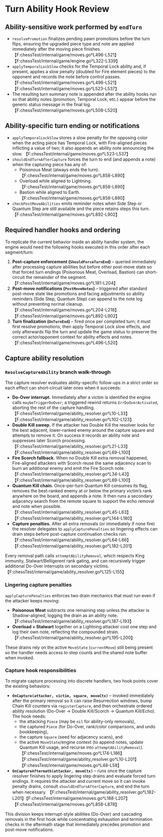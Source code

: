 # Turn Ability Hook Review

## Ability-sensitive work performed by `endTurn`
- `resolvePromotion` finalizes pending pawn promotions before the turn flips, ensuring the upgraded piece type and note are applied immediately after the moving piece finishes. 【F:chessTest/internal/game/moves.go†L496-L521】【F:chessTest/internal/game/engine.go†L322-L339】
- `applyTemporalLockSlow` checks for the Temporal Lock ability and, if present, applies a slow penalty (doubled for Fire element pieces) to the opponent and records the note before control passes. 【F:chessTest/internal/game/moves.go†L496-L521】【F:chessTest/internal/game/moves.go†L523-L537】
- The resulting turn summary note is appended after the ability hooks run so that ability notes (promotion, Temporal Lock, etc.) appear before the generic status message in the final log. 【F:chessTest/internal/game/moves.go†L508-L520】

## Ability-specific turn ending or notifications
- `applyTemporalLockSlow` stores a slow penalty for the opposing color when the acting piece has Temporal Lock, with Fire-aligned pieces inflicting a value of two; it also appends an ability note announcing the slow. 【F:chessTest/internal/game/moves.go†L523-L537】
- `shouldEndTurnAfterCapture` forces the turn to end (and appends a note) when the capturing piece has any of:
  - Poisonous Meat (always ends the turn). 【F:chessTest/internal/game/moves.go†L858-L890】
  - Overload while aligned to Lightning. 【F:chessTest/internal/game/moves.go†L858-L890】
  - Bastion while aligned to Earth. 【F:chessTest/internal/game/moves.go†L858-L890】
- `checkPostMoveAbilities` emits reminder notes when Side Step or Quantum Step are still available and the piece retains steps this turn. 【F:chessTest/internal/game/moves.go†L892-L902】

## Required handler hooks and ordering
To replicate the current behavior inside an ability handler system, the engine would need the following hooks executed in this order after each segment/turn:
1. **Post-capture enforcement (`ShouldForceTurnEnd`)** – queried immediately after processing capture abilities but before other post-move state so that forced turn endings (Poisonous Meat, Overload, Bastion) can short-circuit the remainder of the segment. 【F:chessTest/internal/game/moves.go†L181-L204】
2. **Post-move notifications (`PostMoveNotes`)** – triggered after standard post-move state like promotions and facing adjustments so ability reminders (Side Step, Quantum Step) can append to the note log without preventing normal cleanup. 【F:chessTest/internal/game/moves.go†L204-L218】【F:chessTest/internal/game/moves.go†L892-L902】
3. **Turn finalization (`OnTurnEnd`)** – fired once per completed turn; it must first resolve promotions, then apply Temporal Lock slow effects, and only afterwards flip the turn and update the game status to preserve the correct actor/opponent context for ability effects and notes. 【F:chessTest/internal/game/moves.go†L496-L520】

## Capture ability resolution

### `ResolveCaptureAbility` branch walk-through
The capture resolver evaluates ability-specific follow-ups in a strict order so each effect can short-circuit later ones when it succeeds:
- **Do-Over interrupt.** Immediately after a victim is identified the engine calls `maybeTriggerDoOver`; a triggered rewind returns `ErrDoOverActivated`, aborting the rest of the capture handling. 【F:chessTest/internal/game/ability_resolver.go†L10-L33】【F:chessTest/internal/game/ability_resolver.go†L102-L123】
- **Double Kill sweep.** If the attacker has Double Kill the resolver looks for the best adjacent, lower-ranked enemy around the capture square and attempts to remove it. On success it records an ability note and suppresses later Scorch processing. 【F:chessTest/internal/game/ability_resolver.go†L21-L33】【F:chessTest/internal/game/ability_resolver.go†L69-L100】
- **Fire Scorch fallback.** When no Double Kill extra removal happened, Fire-aligned attackers with Scorch reuse the same adjacency scan to burn an additional enemy and emit the Fire Scorch note. 【F:chessTest/internal/game/ability_resolver.go†L34-L43】【F:chessTest/internal/game/ability_resolver.go†L69-L100】
- **Quantum Kill chain.** Once-per-turn Quantum Kill consumes its flag, removes the best-ranked enemy at or below the primary victim’s rank anywhere on the board, and appends a note. It then runs a secondary adjacency search from the remote square to support the echo removal and note when possible. 【F:chessTest/internal/game/ability_resolver.go†L45-L63】【F:chessTest/internal/game/ability_resolver.go†L144-L180】
- **Capture penalties.** After all extra removals (or immediately if none fire) the resolver delegates to `applyCapturePenalties` so lingering effects can drain steps before post-capture continuation checks run. 【F:chessTest/internal/game/ability_resolver.go†L64-L66】【F:chessTest/internal/game/ability_resolver.go†L182-L201】

Every removal path calls `attemptAbilityRemoval`, which respects King immunity, Stalwart/Belligerent rank gating, and can recursively trigger additional Do-Over interrupts on secondary victims. 【F:chessTest/internal/game/ability_resolver.go†L125-L155】

### Lingering capture penalties
`applyCapturePenalties` enforces two drain mechanics that must run even if the attacker keeps moving:
- **Poisonous Meat** subtracts one remaining step unless the attacker is Shadow-aligned, logging the drain as an ability note. 【F:chessTest/internal/game/ability_resolver.go†L187-L193】
- **Overload + Stalwart** together on a Lightning attacker cost one step and log their own note, reflecting the compounded strain. 【F:chessTest/internal/game/ability_resolver.go†L195-L200】

These drains rely on the active `MoveState` (`currentMove`) still being present so the handler needs access to step counts and the shared note buffer when invoked.

### Capture hook responsibilities
To migrate capture processing into discrete handlers, two hook points cover the existing behaviors:
- **`OnCapture(attacker, victim, square, moveCtx)`** – invoked immediately after the primary removal so it can raise Resurrection windows, bump Chain Kill counters via `registerCapture`, and then orchestrate ordered ability resolution (Do-Over → Double Kill/Scorch → Quantum Kill/Echo). The hook needs:
  - the attacking `Piece` (may be `nil` for ability-only removals),
  - the captured `Piece` (for Do-Over, rank/color comparisons, and undo bookkeeping),
  - the capture `Square` (seed for adjacency scans), and
  - the active `MoveState`/engine context (to append notes, update Quantum Kill usage, and recurse into `attemptAbilityRemoval`). 【F:chessTest/internal/game/moves.go†L174-L186】【F:chessTest/internal/game/ability_resolver.go†L10-L201】【F:chessTest/internal/game/moves.go†L48-L58】
- **`OnCaptureAftermath(attacker, moveCtx)`** – runs once the capture resolver finishes to apply lingering step drains and evaluate forced turn endings. It requires the attacker and current move so it can invoke penalty drains, consult `shouldEndTurnAfterCapture`, and end the turn when necessary. 【F:chessTest/internal/game/ability_resolver.go†L182-L201】【F:chessTest/internal/game/moves.go†L188-L207】【F:chessTest/internal/game/moves.go†L858-L878】

This division keeps interrupt-style abilities (Do-Over) and cascading removals in the first hook while concentrating exhaustion and termination checks in the aftermath stage that immediately precedes promotion and post-move notifications.
